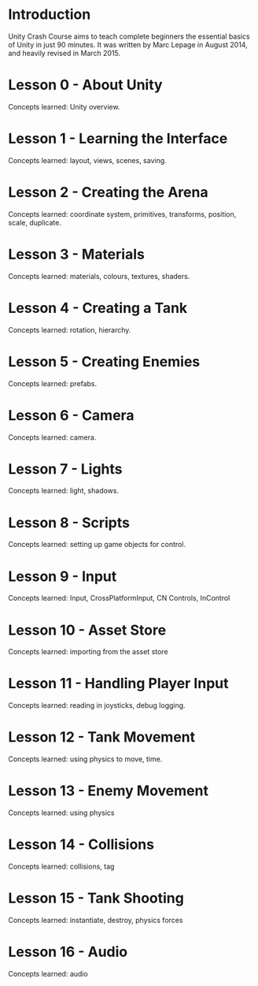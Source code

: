 Introduction
============

Unity Crash Course aims to teach complete beginners the essential basics of Unity in just 90 minutes. It was written by Marc Lepage in August 2014, and heavily revised in March 2015.


Lesson 0 - About Unity
======================

Concepts learned: Unity overview.


Lesson 1 - Learning the Interface
=================================

Concepts learned: layout, views, scenes, saving.


Lesson 2 - Creating the Arena
=============================

Concepts learned: coordinate system, primitives, transforms, position, scale, duplicate.


Lesson 3 - Materials
====================

Concepts learned: materials, colours, textures, shaders.


Lesson 4 - Creating a Tank
==========================

Concepts learned: rotation, hierarchy.


Lesson 5 - Creating Enemies
===========================

Concepts learned: prefabs.


Lesson 6 - Camera
=================

Concepts learned: camera.


Lesson 7 - Lights
=================

Concepts learned: light, shadows.


Lesson 8 - Scripts
==================

Concepts learned: setting up game objects for control.


Lesson 9 - Input
================

Concepts learned: Input, CrossPlatformInput, CN Controls, InControl


Lesson 10 - Asset Store
=======================

Concepts learned: importing from the asset store


Lesson 11 - Handling Player Input
=================================

Concepts learned: reading in joysticks, debug logging.


Lesson 12 - Tank Movement
=========================

Concepts learned: using physics to move, time.


Lesson 13 - Enemy Movement
==========================

Concepts learned: using physics


Lesson 14 - Collisions
======================

Concepts learned: collisions, tag


Lesson 15 - Tank Shooting
=========================

Concepts learned: instantiate, destroy, physics forces


Lesson 16 - Audio
=================

Concepts learned: audio
